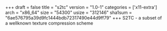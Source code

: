 +++
draft = false
title = "s2tc"
version = "1.0-1"
categories = ['x11-extra']
arch = "x86_64"
size = "54300"
usize = "312146"
sha1sum = "6ae576795a39d9fc1444bdb72317490e44d9ff79"
+++
S2TC - a subset of a wellknown texture compression scheme